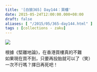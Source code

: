 ```yaml
---
title: '[白狼365] Day144：買樓'
date: 2015-05-24T12:00:00.000+08:00
draft: false
aliases: [ "/2015/05/365-day144.html" ]
tags : [collections - zaku]
---
```


![](/images/zaku144.jpg)

根據《堅離地論》，在香港買樓真的不難  
如果現在買不到，只要再投胎就可以了（笑）  
一次不行嗎？擇日再死吧！
